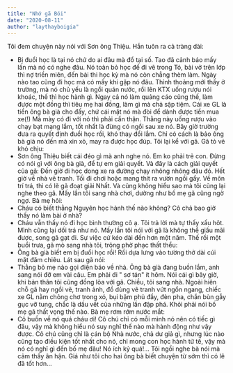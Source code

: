 ```yaml
---
title: "Nhớ gã Bói"
date: "2020-08-11"
author: "laythayboigia"
---
```

Tôi đem chuyện này nói với Sơn ông Thiệu. Hắn tuôn ra cả tràng dài:
- Bị đuổi học là tại nó chứ do ai đâu mà đổ tại số. Tao đã cảnh báo mấy lần mà nó có nghe đâu. Nó toàn bỏ học để đi vẽ trong Tó, bài vở trên lớp thì nợ triền miên, đến bài thi học kỳ mà nó còn chẳng thèm làm. Ngày nào tao cũng đi học mà có mấy khi gặp nó đâu. Thỉnh thoảng mới thấy ở trường, mà nó chủ yếu là ngồi quán nước, rồi lên KTX uống rượu nói khoác, thế thì học hành gì. Ngay cả nó làm quảng cáo cũng thế, làm được một đồng thì tiêu mẹ hai đồng, làm gì mà chả sập tiệm. Cái xe GL là tiền ông bà già cho đấy,  chứ cái mặt nó mà đòi để dành được tiền mua xe(!) Mà mày có đi với nó thì phải cẩn thận. Thằng này uống rượu vào chạy bạt mạng lắm, tốt nhất là đừng có ngồi sau xe nó. Bây giờ trường đưa ra quyết định đuổi học rồi, khó thay đổi lắm. Chỉ có cách là bảo ông bà già nó đến mà xin xỏ, may ra được học đúp.
 Tôi lại kể với gã. Gã tỏ vẻ khó chịu:
- Sơn ông Thiệu biết cái đéo gì mà anh nghe nó. Em ko phải trẻ con. Đừng có nói gì với ông bà già, để tự em giải quyết.
 Và đây là cách giải quyết của gã:  Đến giờ đi học dong xe ra đường chạy nhông nhông đâu đó. Hết giờ về nhà vẽ tranh. Tối đi chơi hoặc mang thít ra vườn ngồi gẩy.
 Về môn trí trá, thì có lẽ gã đoạt giải Nhất. Và cũng không hiểu sao mà tôi cũng lại nghe theo gã. Mấy lần tôi sang nhà chơi, dường như bố mẹ gã cũng ngờ ngợ. Bà mẹ hỏi:
 - Cháu có biết thằng Nguyên học hành thế nào không? Cô chả bao giờ thấy nó làm bài ở nhà?
 - Cháu vẫn thấy nó đi học bình thường cô ạ.
 Tôi trả lời mà tự thấy xấu hôt. Mình cũng lại dối trá như nó.
 Mấy lần tôi nói với gã là không thể giấu mãi được, song gã gạt đi. Sự việc cứ kéo dài đến hơn một năm. Thế rồi một buổi trưa, gã mò sang nhà tôi, trông phờ phạc thất thểu:
 - Ông bà già biết em bị đuổi học rồi!
 Rồi dựa lưng vào tường thở dài cúi mặt đăm chiêu. Lát sau gã nói:
- Thằng bỏ mẹ nào gọi điện báo về nhà. Ông bà già đang buồn lắm, anh sang nói đỡ em vài câu. Em phải đi " sơ tán" ít hôm.
 Nói cái gì bây giờ, khi bản thân tôi cũng đồng lõa với gã. Chiều, tôi sang nhà. Ngoài hiên chỗ gã hay ngồi vẽ, tranh ảnh, đồ dùng vẽ tranh vứt ngổn ngang, chiếc xe GL nằm chỏng chơ trong xó, bụi bặm phủ đầy, đèn pha, chắn bùn gẫy gục vỡ tung, chắc là dấu vết của những lần đập phá.
 Khỏi phải nói bố mẹ gã thất vọng thế nào. Bà mẹ rơm rớm nước mắt:
 - Cô buồn về nó quá cháu ơi! Cô chú chỉ có mỗi mình nó nên có tiếc gì đâu, vậy mà không hiểu nó suy nghĩ thế nào mà hành động như vậy được. Cô chú cũng chỉ là cán bộ Nhà nước, chả dư giả gì, nhưng lúc nào cũng tạo điều kiện tốt nhất cho nó, chỉ mong con học hành tử tế, vậy mà nó có nghĩ gì đến bố mẹ đâu! Nó ích kỷ quá!...
 Tôi ngồi nghe bà nói mà cảm thấy ân hận. Giá như tôi cho hai ông bà biết chuyện từ sớm thì có lẽ đã tốt hơn...